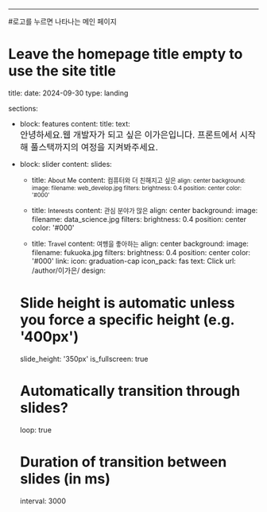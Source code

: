 ---
#로고를 누르면 나타나는 메인 페이지
# Leave the homepage title empty to use the site title
title:
date: 2024-09-30
type: landing

sections:
  - block: features
    content:
      title: 
      text: <br><span style="font-size:125%">안녕하세요.웹 개발자가 되고 싶은 이가은입니다. 프론트에서 시작해 풀스택까지의 여정을 지켜봐주세요.</span>

 - block: slider
    content:
      slides:
      - title: <span style="font-size:90%">About Me</span>
        content: <span style="font-size:90%">컴퓨터와 더 친해지고 싶은<span style="font-size:90%">
        align: center
        background:
          image:
            filename: web_develop.jpg
            filters:
              brightness: 0.4
          position: center
          color: '#000'

      - title: <span style="font-size:90%">Interests</span>
        content: <span style="font-size:90%">관심 분야가 많은 </span>
        align: center
        background:
          image:
            filename: data_science.jpg
            filters:
              brightness: 0.4
          position: center
          color: '#000'

      - title: <span style="font-size:90%">Travel</span>
        content: <span style="font-size:90%">여행을 좋아하는</span>
        align: center
        background:
          image:
            filename: fukuoka.jpg
            filters:
              brightness: 0.4
          position: center
          color: '#000'
        link:
          icon: graduation-cap
          icon_pack: fas
          text: Click
          url: /author/이가은/
    design:
      # Slide height is automatic unless you force a specific height (e.g. '400px')
      slide_height: '350px'
      is_fullscreen: true
      # Automatically transition through slides?
      loop: true
      # Duration of transition between slides (in ms)
      interval: 3000